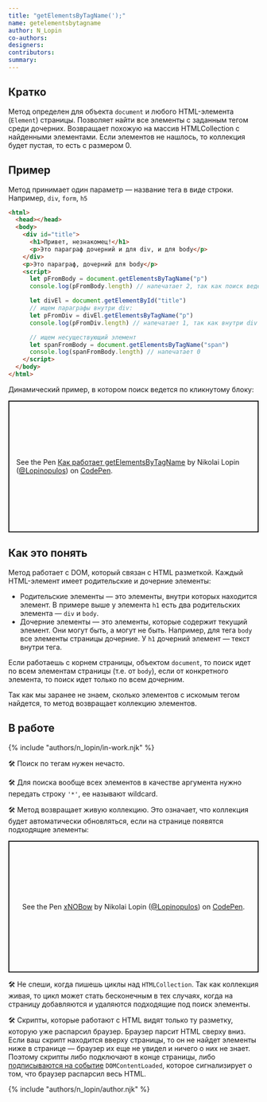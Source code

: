```yaml
---
title: "getElementsByTagName(');"
name: getelementsbytagname
author: N_Lopin
co-authors:
designers:
contributors:
summary:
---
```


## Кратко

Метод определен для объекта `document` и любого HTML-элемента (`Element`) страницы. Позволяет найти все элементы с заданным тегом среди дочерних. Возвращает похожую на массив HTMLCollection с найденными элементами. Если элементов не нашлось, то коллекция будет пустая, то есть с размером 0.

## Пример

Метод принимает один параметр — название тега в виде строки. Например, `div`, `form`, `h5`

```html
<html>
  <head></head>
  <body>
    <div id="title">
      <h1>Привет, незнакомец!</h1>
      <p>Это параграф дочерний и для div, и для body</p>
    </div>
    <p>Это параграф, дочерний для body</p>
    <script>
      let pFromBody = document.getElementsByTagName("p")
      console.log(pFromBody.length) // напечатает 2, так как поиск ведется по всей странице

      let divEl = document.getElementById("title")
      // ищем параграфы внутри div:
      let pFromDiv = divEl.getElementsByTagName("p")
      console.log(pFromDiv.length) // напечатает 1, так как внутри div только один p

      // ищем несуществующий элемент
      let spanFromBody = document.getElementsByTagName("span")
      console.log(spanFromBody.length) // напечатает 0
    </script>
  </body>
</html>
```

Динамический пример, в котором поиск ведется по кликнутому блоку:

<p class="codepen" data-height="265" data-theme-id="light" data-default-tab="js,result" data-user="Lopinopulos" data-slug-hash="LoZaJp" style="height: 265px; box-sizing: border-box; display: flex; align-items: center; justify-content: center; border: 2px solid; margin: 1em 0; padding: 1em;" data-pen-title="Как работает getElementsByTagName">
  <span>See the Pen <a href="https://codepen.io/Lopinopulos/pen/LoZaJp">
  Как работает getElementsByTagName</a> by Nikolai Lopin (<a href="https://codepen.io/Lopinopulos">@Lopinopulos</a>)
  on <a href="https://codepen.io">CodePen</a>.</span>
</p>

## Как это понять

Метод работает с DOM, который связан с HTML разметкой. Каждый HTML-элемент имеет родительские и дочерние элементы:

- Родительские элементы — это элементы, внутри которых находится элемент. В примере выше у элемента `h1` есть два родительских элемента — `div` и `body`.
- Дочерние элементы — это элементы, которые содержит текущий элемент. Они могут быть, а могут не быть. Например, для тега `body` все элементы страницы дочерние. У `h1` дочерний элемент — текст внутри тега.

Если работаешь с корнем страницы, объектом `document`, то поиск идет по всем элементам страницы (т.е. от `body`), если от конкретного элемента, то поиск идет только по всем дочерним.

Так как мы заранее не знаем, сколько элементов с искомым тегом найдется, то метод возвращает коллекцию элементов.

## В работе

{% include "authors/n_lopin/in-work.njk" %}

🛠 Поиск по тегам нужен нечасто.

🛠 Для поиска вообще всех элементов в качестве аргумента нужно передать строку `'*'`, ее называют wildcard.

🛠 Метод возвращает живую коллекцию. Это означает, что коллекция будет автоматически обновляться, если на странице появятся подходящие элементы:

<p class="codepen" data-height="265" data-theme-id="light" data-default-tab="js,result" data-user="Lopinopulos" data-slug-hash="xNOBow" style="height: 265px; box-sizing: border-box; display: flex; align-items: center; justify-content: center; border: 2px solid; margin: 1em 0; padding: 1em;" data-pen-title="xNOBow">
  <span>See the Pen <a href="https://codepen.io/Lopinopulos/pen/xNOBow">
  xNOBow</a> by Nikolai Lopin (<a href="https://codepen.io/Lopinopulos">@Lopinopulos</a>)
  on <a href="https://codepen.io">CodePen</a>.</span>
</p>
<script async src="https://static.codepen.io/assets/embed/ei.js"></script>

🛠 Не спеши, когда пишешь циклы над `HTMLCollection`. Так как коллекция живая, то цикл может стать бесконечным в тех случаях, когда на страницу добавляются и удаляются подходящие под поиск элементы.

🛠 Скрипты, которые работают с HTML видят только ту разметку, которую уже распарсил браузер. Браузер парсит HTML сверху вниз. Если ваш скрипт находится вверху страницы, то он не найдет элементы ниже в странице — браузер их еще не увидел и ничего о них не знает. Поэтому скрипты либо подключают в конце страницы, либо [подписываются на событие](/js/doka/event-load-and-domcontentloaded/) `DOMContent​Loaded`, которое сигнализирует о том, что браузер распарсил весь HTML.

{% include "authors/n_lopin/author.njk" %}
